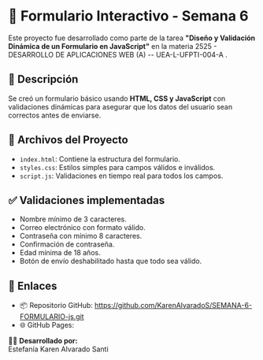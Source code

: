 # 📝 Formulario Interactivo - Semana 6

Este proyecto fue desarrollado como parte de la tarea **"Diseño y Validación Dinámica de un Formulario en JavaScript"** en la materia 2525 - DESARROLLO DE APLICACIONES WEB (A) -- UEA-L-UFPTI-004-A .

## 📌 Descripción

Se creó un formulario básico usando **HTML, CSS y JavaScript** con validaciones dinámicas para asegurar que los datos del usuario sean correctos antes de enviarse.

## 📁 Archivos del Proyecto

- `index.html`: Contiene la estructura del formulario.
- `styles.css`: Estilos simples para campos válidos e inválidos.
- `script.js`: Validaciones en tiempo real para todos los campos.

## ✅ Validaciones implementadas

- Nombre mínimo de 3 caracteres.
- Correo electrónico con formato válido.
- Contraseña con mínimo 8 caracteres.
- Confirmación de contraseña.
- Edad mínima de 18 años.
- Botón de envío deshabilitado hasta que todo sea válido.

## 🚀 Enlaces

- 📦 Repositorio GitHub: https://github.com/KarenAlvaradoS/SEMANA-6-FORMULARIO-js.git 
- 🌐 GitHub Pages: 


👩‍💻 **Desarrollado por:**  
Estefanía Karen Alvarado Santi
